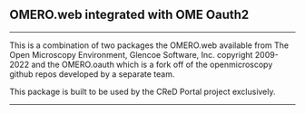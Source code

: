 <H2>OMERO.web integrated with OME Oauth2</h2>
<hr>

This is a combination of two packages the OMERO.web available from The Open Microscopy Environment, Glencoe Software, Inc.
copyright 2009-2022 and the OMERO.oauth which is a fork off of the openmicroscopy github repos developed by a separate team.

This package is built to be used by the CReD Portal project exclusively.

<hr>